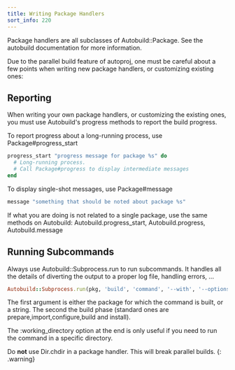 ```yaml
---
title: Writing Package Handlers
sort_info: 220
---
```


Package handlers are all subclasses of Autobuild::Package. See the autobuild
documentation for more information.

Due to the parallel build feature of autoproj, one must be careful about a few
points when writing new package handlers, or customizing existing ones:

Reporting
---------
When writing your own package handlers, or customizing the existing ones, you
must use Autobuild's progress methods to report the build progress.

To report progress about a long-running process, use Package#progress_start

~~~ ruby
progress_start "progress message for package %s" do
  # Long-running process.
  # Call Package#progress to display intermediate messages
end
~~~

To display single-shot messages, use Package#message

~~~ ruby
message "something that should be noted about package %s"
~~~

If what you are doing is not related to a single package, use the same methods
on Autobuild: Autobuild.progress_start, Autobuild.progress, Autobuild.message

Running Subcommands
-------------------
Always use Autobuild::Subprocess.run to run subcommands. It handles all the
details of diverting the output to a proper log file, handling errors, ...

~~~ ruby
Autobuild::Subprocess.run(pkg, 'build', 'command', '--with', '--options', :working_directory => pkg.srcdir)
~~~

The first argument is either the package for which the command is built, or a
string. The second the build phase (standard ones are
prepare,import,configure,build and install).

The :working_directory option at the end is only useful if you need to run the
command in a specific directory.

Do __not__ use Dir.chdir in a package handler. This will break parallel builds.
{: .warning}


